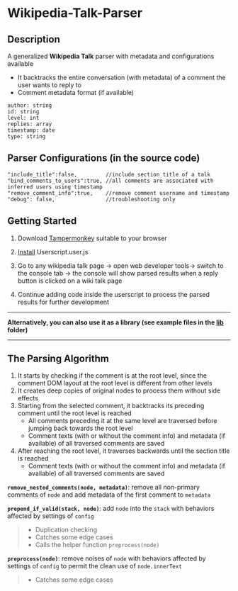 # Wikipedia-Talk-Parser

## Description

A generalized **Wikipedia Talk** parser with metadata and configurations available 

- It backtracks the entire conversation (with metadata) of a comment the user wants to reply to
- Comment metadata format (if available)
```
author: string
id: string
level: int
replies: array
timestamp: date
type: string
```

## Parser Configurations (in the source code)
```
"include_title":false,         //include section title of a talk
"bind_comments_to_users":true, //all comments are associated with inferred users using timestamp
"remove_comment_info":true,    //remove comment username and timestamp
"debug": false,                //troubleshooting only
```

## Getting Started
1. Download [Tampermonkey](https://www.tampermonkey.net) suitable to your browser

2. [Install](https://github.com/peiliou/Wikipedia-Talk-Parser/raw/main/Userscript.user.js) Userscript.user.js

3. Go to any wikipedia talk page -> open web developer tools-> switch to the console tab -> the console will show parsed results when a reply button is clicked on a wiki talk page

4. Continue adding code inside the userscript to process the parsed results for further development

---

**Alternatively, you can also use it as a library (see example files in the [lib](https://github.com/peiliou/Wikipedia-Talk-Parser/tree/main/lib) folder)**

---

## The Parsing Algorithm
1. It starts by checking if the comment is at the root level, since the comment DOM layout at the root level is different from other levels
2. It creates deep copies of original nodes to process them without side effects
3. Starting from the selected comment, it backtracks its preceding comment until the root level is reached
   - All comments preceding it at the same level are traversed before jumping back towards the root level
   - Comment texts (with or without the comment info) and metadata (if available) of all traversed comments are saved
4. After reaching the root level, it traverses backwards until the section title is reached
   - Comment texts (with or without the comment info) and metadata (if available) of all traversed comments are saved

**`remove_nested_comments(node, metadata)`**: remove all non-primary comments of `node` and add metadata of the first comment to `metadata`

**`prepend_if_valid(stack, node)`**: add `node` into the `stack` with behaviors affected by settings of `config`
   >- Duplication checking
   >- Catches some edge cases
   >- Calls the helper function `preprocess(node)`

**`preprocess(node)`**: remove noises of `node` with behaviors affected by settings of `config` to permit the clean use of `node.innerText`
   >- Catches some edge cases